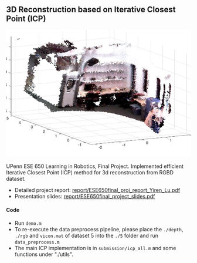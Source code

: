 ## 3D Reconstruction based on Iterative Closest Point (ICP) 

<img src="report/vis.jpg">

UPenn ESE 650 Learning in Robotics, Final Project. Implemented efficient Iterative Closest Point (ICP) method for 3d reconstruction from RGBD dataset.

- Detailed project report: [report/ESE650final_proj_report_Yiren_Lu.pdf](report/ESE650final_proj_report_Yiren_Lu.pdf)
- Presentation slides: [report/ESE650final_project_slides.pdf](report/ESE650final_project_slides.pdf)

#### Code

- Run `demo.m`
- To re-execute the data preprocess pipeline, please place the `./depth`, `./rgb` and `vicon.mat` of dataset 5 into the `./5` folder and run `data_preprocess.m`
- The main ICP implementation is in `submission/icp_all.m` and some functions under "./utils".


